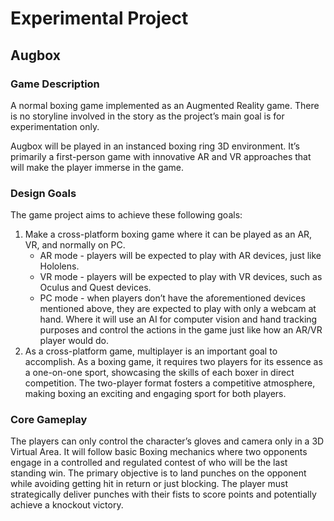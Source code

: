 # Experimental Project

## Augbox

### Game Description
A normal boxing game implemented as an Augmented Reality game. There is no storyline involved in the story as the project’s main goal is for experimentation only. 
	
Augbox will be played in an instanced boxing ring 3D environment. It’s primarily a first-person game with innovative AR and VR approaches that will make the player immerse in the game. 

### Design Goals
The game project aims to achieve these following goals:
  1. Make a cross-platform boxing game where it can be played as an AR, VR, and normally on PC. 
      - AR mode - players will be expected to play with AR devices, just like Hololens.
      - VR mode - players will be expected to play with VR devices, such as Oculus and Quest devices.
      - PC mode - when players don’t have the aforementioned devices mentioned above, they are expected to play with only a webcam at hand. Where it will use an AI for computer vision and hand tracking                        purposes and control the actions in the game just like how an AR/VR player would do.
  2. As a cross-platform game, multiplayer is an important goal to accomplish. As a boxing game, it requires two players for its essence as a one-on-one sport, showcasing the skills of each boxer in direct       competition. The two-player format fosters a competitive atmosphere, making boxing an exciting and engaging sport for both players.

### Core Gameplay
The players can only control the character’s gloves and camera only in a 3D Virtual Area. It will follow basic Boxing mechanics where two opponents engage in a controlled and regulated contest of who will be the last standing win. The primary objective is to land punches on the opponent while avoiding getting hit in return or just blocking. The player must strategically deliver punches with their fists to score points and potentially achieve a knockout victory.
 